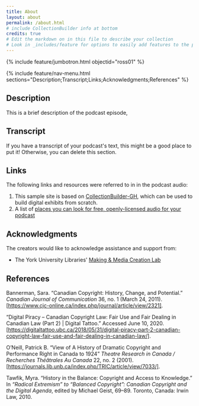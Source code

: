 ```yaml
---
title: About
layout: about
permalink: /about.html
# include CollectionBuilder info at bottom
credits: true
# Edit the markdown on in this file to describe your collection
# Look in _includes/feature for options to easily add features to the page
---
```


{% include feature/jumbotron.html objectid="ross01" %}

{% include feature/nav-menu.html sections="Description;Transcript;Links;Acknowledgments;References" %}

## Description

This is a brief description of the podcast episode,

## Transcript

If you have a transcript of your podcast's text, this might be a good place to put it! Otherwise, you can delete this section.

## Links
The following links and resources were referred to in in the podcast audio:

1. This sample site is based on [CollectionBuilder-GH](https://collectionbuilding.github.io/gh/), which can be used to build digital exhibits from scratch.
2. A list of [places you can look for free, openly-licensed audio for your podcast](https://www.canva.com/design/DAEJvWSiST4/FaBJKdustUaRcDy-oPD1uQ/view)

## Acknowledgments

The creators would like to acknowledge assistance and support from:

- The York University Libraries' [Making & Media Creation Lab](https://www.library.yorku.ca/ds/)

## References

Bannerman, Sara. “Canadian Copyright: History, Change, and Potential.” *Canadian Journal of Communication* 36, no. 1 (March 24, 2011). [https://www.cjc-online.ca/index.php/journal/article/view/2321].

“Digital Piracy – Canadian Copyright Law: Fair Use and Fair Dealing in Canadian Law (Part 2) | Digital Tattoo.” Accessed June 10, 2020. [https://digitaltattoo.ubc.ca/2018/05/31/digital-piracy-part-2-canadian-copyright-law-fair-use-and-fair-dealing-in-canadian-law/].

O’Neill, Patrick B. “View of A History of Dramatic Copyright and Performance Right in Canada to 1924” *Theatre Research in Canada / Recherches Théâtrales Au Canada* 22, no. 2 (2001). [https://journals.lib.unb.ca/index.php/TRIC/article/view/7033/].

Tawfik, Myra. “History in the Balance: Copyright and Access to Knowledge.” In *“Radical Extremism” to “Balanced Copyright”: Canadian Copyright and the Digital Agenda*, edited by Michael Geist, 69–89. Toronto, Canada: Irwin Law, 2010.


